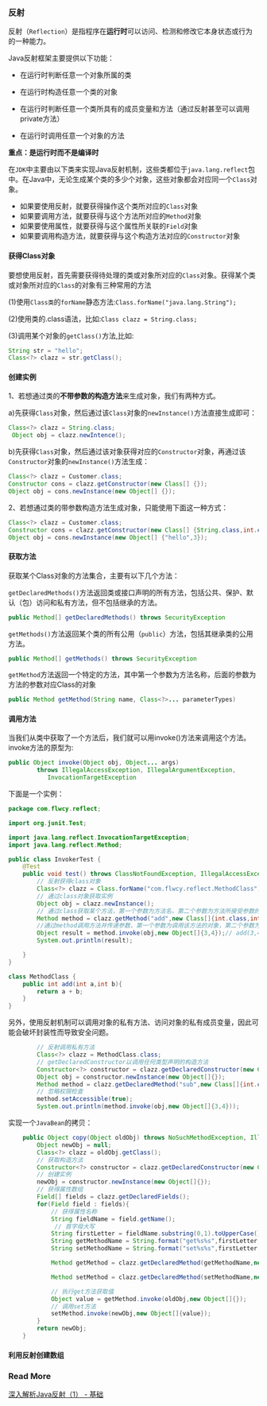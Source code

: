 ### 反射

反射（`Reflection`）是指程序在**运行时**可以访问、检测和修改它本身状态或行为的一种能力。

Java反射框架主要提供以下功能：

- 在运行时判断任意一个对象所属的类

- 在运行时构造任意一个类的对象

- 在运行时判断任意一个类所具有的成员变量和方法（通过反射甚至可以调用private方法）

- 在运行时调用任意一个对象的方法

**重点：是运行时而不是编译时**

在`JDK`中主要由以下类来实现Java反射机制，这些类都位于`java.lang.reflect`包中。在Java中，无论生成某个类的多少个对象，这些对象都会对应同一个`Class`对象。
+ 如果要使用反射，就要获得操作这个类所对应的`Class`对象 
+ 如果要调用方法，就要获得与这个方法所对应的`Method`对象  
+ 如果要使用属性，就要获得与这个属性所关联的`Field`对象 
+ 如果要调用构造方法，就要获得与这个构造方法对应的`Constructor`对象

#### 获得Class对象

要想使用反射，首先需要获得待处理的类或对象所对应的`Class`对象。获得某个类或对象所对应的`Class`的对象有三种常用的方法

(1)使用`Class类`的`forName`静态方法:`Class.forName("java.lang.String");`

(2)使用类的.class语法，比如:`Class clazz = String.class;`

(3)调用某个对象的`getClass()`方法,比如:

```java
String str = "hello";
Class<?> clazz = str.getClass();
```

#### 创建实例

1、若想通过类的**不带参数的构造方法**来生成对象，我们有两种方式。

a)先获得`Class`对象，然后通过该`Class`对象的`newInstance()`方法直接生成即可：

```java
Class<?> clazz = String.class;
 Object obj = clazz.newIntence();
```

b)先获得`Class`对象，然后通过该对象获得对应的`Constructor`对象，再通过该`Constructor`对象的`newInstance()`方法生成：

```java
Class<?> clazz = Customer.class;
Constructor cons = clazz.getConstructor(new Class[] {});
Object obj = cons.newInstance(new Object[] {});
```

2、若想通过类的带参数构造方法生成对象，只能使用下面这一种方式：

```java
Class<?> clazz = Customer.class;
Constructor cons = clazz.getConstructor(new Class[] {String.class,int.class});
Object obj = cons.newInstance(new Object[] {"hello",3});
```

#### 获取方法

获取某个Class对象的方法集合，主要有以下几个方法：

`getDeclaredMethods()`方法返回类或接口声明的所有方法，包括公共、保护、默认（包）访问和私有方法，但不包括继承的方法。

```java
public Method[] getDeclaredMethods() throws SecurityException
```

`getMethods()`方法返回某个类的所有公用（`public`）方法，包括其继承类的公用方法。

```java
public Method[] getMethods() throws SecurityException
```

`getMethod`方法返回一个特定的方法，其中第一个参数为方法名称，后面的参数为方法的参数对应Class的对象

```java
public Method getMethod(String name, Class<?>... parameterTypes)
```

#### 调用方法

当我们从类中获取了一个方法后，我们就可以用invoke()方法来调用这个方法。invoke方法的原型为:

```java
public Object invoke(Object obj, Object... args)
        throws IllegalAccessException, IllegalArgumentException,
           InvocationTargetException
```

下面是一个实例：

```java
package com.flwcy.reflect;

import org.junit.Test;

import java.lang.reflect.InvocationTargetException;
import java.lang.reflect.Method;

public class InvokerTest {
    @Test
    public void test() throws ClassNotFoundException, IllegalAccessException, InstantiationException, NoSuchMethodException, InvocationTargetException {
        // 反射获得class对象
        Class<?> clazz = Class.forName("com.flwcy.reflect.MethodClass");//MethodClass.class;
        // 通过class对象获取实例
        Object obj = clazz.newInstance();
        // 通过class获取某个方法，第一个参数为方法名，第二个参数为方法所接受参数的class对象
        Method method = clazz.getMethod("add",new Class[]{int.class,int.class});
        //通过method调用方法并传递参数，第一个参数为调用该方法的对象，第二个参数为方法的实际参数
        Object result = method.invoke(obj,new Object[]{3,4});// add(3,4);
        System.out.println(result);

    }
}

class MethodClass {
    public int add(int a,int b){
        return a + b;
    }
}
```

另外，使用反射机制可以调用对象的私有方法、访问对象的私有成员变量，因此可能会破坏封装性而导致安全问题。

```java
        // 反射调用私有方法
        Class<?> clazz = MethodClass.class;
        // getDeclaredConstructor以调用任何类型声明的构造方法
        Constructor<?> constructor = clazz.getDeclaredConstructor(new Class[]{});
        Object obj = constructor.newInstance(new Object[]{});
        Method method = clazz.getDeclaredMethod("sub",new Class[]{int.class,int.class});
        // 忽略权限检查
        method.setAccessible(true);
        System.out.println(method.invoke(obj,new Object[]{3,4}));
```

实现一个`JavaBean`的拷贝：

```java
    public Object copy(Object oldObj) throws NoSuchMethodException, IllegalAccessException, InvocationTargetException, InstantiationException {
        Object newObj = null;
        Class<?> clazz = oldObj.getClass();
        // 获取构造方法
        Constructor<?> constructor = clazz.getDeclaredConstructor(new Class[]{});
        // 创建实例
        newObj = constructor.newInstance(new Object[]{});
        // 获得属性数组
        Field[] fields = clazz.getDeclaredFields();
        for(Field field : fields){
            // 获得属性名称
            String fieldName = field.getName();
             // 首字母大写
            String firstLetter = fieldName.substring(0,1).toUpperCase();
            String getMethodName = String.format("get%s%s",firstLetter,fieldName.substring(1));
            String setMethodName = String.format("set%s%s",firstLetter,fieldName.substring(1));

            Method getMethod = clazz.getDeclaredMethod(getMethodName,new Class[]{});

            Method setMethod = clazz.getDeclaredMethod(setMethodName,new Class[]{field.getType()});

            // 执行get方法获取值
            Object value = getMethod.invoke(oldObj,new Object[]{});
            // 调用set方法
            setMethod.invoke(newObj,new Object[]{value});
        }
        return newObj;
    }
```

#### 利用反射创建数组



### Read More

[深入解析Java反射（1） - 基础](http://www.sczyh30.com/posts/Java/java-reflection-1/#%E4%B8%80%E3%80%81%E5%9B%9E%E9%A1%BE%EF%BC%9A%E4%BB%80%E4%B9%88%E6%98%AF%E5%8F%8D%E5%B0%84%EF%BC%9F)